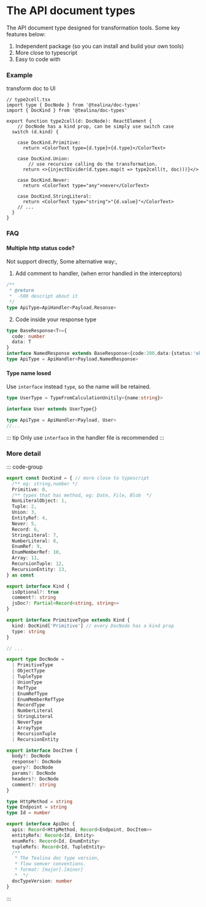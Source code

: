 # The API document types
The API document type designed for transformation tools.
Some key features below:
1. Independent package (so you can install and build your own tools)
1. More close to typescript
1. Easy to code with

### Example
 transform doc to UI
```tsx
// type2cell.tsx
import type { DocNode } from '@tealina/doc-types'
import { DocKind } from '@tealina/doc-types'

export function type2cell(d: DocNode): ReactElement {
    // DocNode has a kind prop, can be simply use switch case
  switch (d.kind) {
    
    case DocKind.Primitive:
      return <ColorText type={d.type}>{d.type}</ColorText>

    case DocKind.Union:
        // use recursive calling do the transformation.
      return <>{injectDivider(d.types.map(t => type2cell(t, doc)))}</>
    
    case DocKind.Never:
      return <ColorText type="any">never</ColorText>

    case DocKind.StringLiteral:
      return <ColorText type="string">"{d.value}"</ColorText>
    // ...  
  }
}

```
### FAQ
####  Multiple http status code?
  Not support directly, Some alternative way:,
  1. Add comment to handler, (when error handled in the interceptors)
  ```ts
  /**
   * @return
   *  -500 descript about it
   */
  type ApiType=ApiHandler<Payload,Resonse>
  ```
  2. Code inside your response type 
  ```ts
  type BaseResponse<T>={
    code: number
    data: T
  }
  interface NamedResponse extends BaseResponse<{code:200,data:{status:'ok'}}>{}
  type ApiType = ApiHandler<Payload,NamedResponse>
  ```
#### Type name losed
  Use `interface` instead `type`, so the name will be retained.
```ts
type UserType = TypeFromCalculationUnitily<{name:string}>

interface User extends UserType{}

type ApiType = ApiHandler<Payload, User>
//...
  ```
  ::: tip  Only use `interface` in the handler file is recommended
  :::


### More detail
::: code-group
``` ts [@tealina/doc-type/index.ts]
export const DocKind = { // more close to typescript
  /** eg: string,number */
  Primitive: 0,
  /** types that has method, eg: Date, File, Blob  */
  NonLiteralObject: 1,
  Tuple: 2,
  Union: 3,
  EntityRef: 4,
  Never: 5,
  Record: 6,
  StringLiteral: 7,
  NumberLiteral: 8,
  EnumRef: 9,
  EnumMemberRef: 10,
  Array: 11,
  RecursionTuple: 12,
  RecursionEntity: 13,
} as const

export interface Kind {
  isOptional?: true
  comment?: string
  jsDoc?: Partial<Record<string, string>>
}

export interface PrimitiveType extends Kind {
  kind: DocKind['Primitive'] // every DocNode has a kind prop
  type: string
}

// ...

export type DocNode =
  | PrimitiveType
  | ObjectType
  | TupleType
  | UnionType
  | RefType
  | EnumRefType
  | EnumMemberRefType
  | RecordType
  | NumberLiteral
  | StringLiteral
  | NeverType
  | ArrayType
  | RecursionTuple
  | RecursionEntity

export interface DocItem {
  body?: DocNode 
  response?: DocNode
  query?: DocNode
  params?: DocNode
  headers?: DocNode
  comment?: string
}

type HttpMethod = string
type Endpoint = string
type Id = number

export interface ApiDoc {
  apis: Record<HttpMethod, Record<Endpoint, DocItem>>
  entityRefs: Record<Id, Entity>
  enumRefs: Record<Id, EnumEntity>
  tupleRefs: Record<Id, TupleEntity>
  /**
   * The Tealina doc type version,
   * flow semver conventions.
   * format: [major].[minor]
   *  */
  docTypeVersion: number
}

```
:::